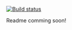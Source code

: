 [![Build status](https://ci.appveyor.com/api/projects/status/8wum2937j7a10mtp/branch/master?svg=true)](https://ci.appveyor.com/project/DarkLiKally/skylinetoolkit/branch/master)

Readme comming soon!